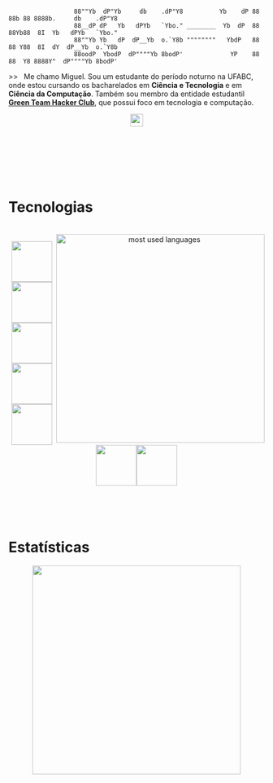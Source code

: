 ```

                  88""Yb  dP"Yb     db    .dP"Y8          Yb    dP 88 88b 88 8888b.     db    .dP"Y8
                  88__dP dP   Yb   dPYb   `Ybo." ________  Yb  dP  88 88Yb88  8I  Yb   dPYb   `Ybo."
                  88""Yb Yb   dP  dP__Yb  o.`Y8b """"""""   YbdP   88 88 Y88  8I  dY  dP__Yb  o.`Y8b
                  88oodP  YbodP  dP""""Yb 8bodP'             YP    88 88  Y8 8888Y"  dP""""Yb 8bodP'

```
\>\>   Me chamo Miguel. Sou um estudante do período noturno na UFABC, onde estou cursando os bacharelados em **Ciência e Tecnologia** e em **Ciência da Computação**. Também sou membro da entidade estudantil [**Green Team Hacker Club**](https://github.com/greenteamhc), que possui foco em tecnologia e computação.

<div align="center">
  <a href="https://www.linkedin.com/in/miguel-piva/"><img src="https://img.shields.io/badge/linkedin-%230077B5.svg?&style=for-the-badge&logo=linkedin&logoColor=white" height=25></a>  
</div>


<br>
<br>
<br>
<br>
<br>
<br>

<h1> Tecnologias</h1>

<br>
<div align="center">
  <a href="https://github.com/MiguelPiva?tab=repositories">
    <img width="410em" align="right" alt="most used languages" src="https://github-readme-stats.vercel.app/api/top-langs/?username=MiguelPiva&layout=donut&langs_count=16&bg_color=90,111746,2A3AE8&title_color=27C0DB&text_color=fff&custom_title=Linguagens mais utilizadas"/>
  </a>
</div>
<div>
  <p align="center">
    <img loading="lazy" src="https://cdn.jsdelivr.net/gh/devicons/devicon@latest/icons/python/python-original-wordmark.svg" width="80" height="80"/><img loading="lazy" src="https://cdn.jsdelivr.net/gh/devicons/devicon@latest/icons/bash/bash-plain.svg" width="80" height="80"/><img loading="lazy" src="https://cdn.jsdelivr.net/gh/devicons/devicon@latest/icons/c/c-original.svg" width="80" height="80"/><img loading="lazy" src="https://cdn.jsdelivr.net/gh/devicons/devicon@latest/icons/html5/html5-plain-wordmark.svg" width="80" height="80"/><br><img loading="lazy" src="https://cdn.jsdelivr.net/gh/devicons/devicon@latest/icons/css3/css3-plain-wordmark.svg" width="80" height="80"/><img loading="lazy" src="https://cdn.jsdelivr.net/gh/devicons/devicon@latest/icons/docker/docker-plain-wordmark.svg" width="80" height="80"/><img loading="lazy" src="https://cdn.jsdelivr.net/gh/devicons/devicon@latest/icons/linux/linux-original.svg" width="80" height="80"/>
  </p>
</div>
<br>
<br>
<br>

<h1>Estatísticas</h1>
<div align="center">
  <a href="https://github.com/MiguelPiva">
    <img width="410em" src="https://github-readme-stats.vercel.app/api?username=MiguelPiva&show_icons=true&include_all_commits=true&count_private=true&rank_icon=github&bg_color=90,111746,2A3AE8&title_color=27C0DB&text_color=fff&ring_color=27C0DB&icon_color=209AB0&hide_title=true"/>
  </a>
</div>
</div>